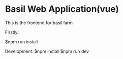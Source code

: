 
# Basil Web Application(vue)

This is the frontend for basil farm 

Firstly:

$npm run install

Development:
$npm install
$npm run dev
